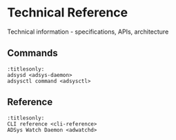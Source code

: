 # Technical Reference

Technical information - specifications, APIs, architecture

## Commands

```{toctree}
:titlesonly:
adsysd <adsys-daemon>
adsysctl command <adsysctl>
```

## Reference

```{toctree}
:titlesonly:
CLI reference <cli-reference>
ADSys Watch Daemon <adwatchd>
```
